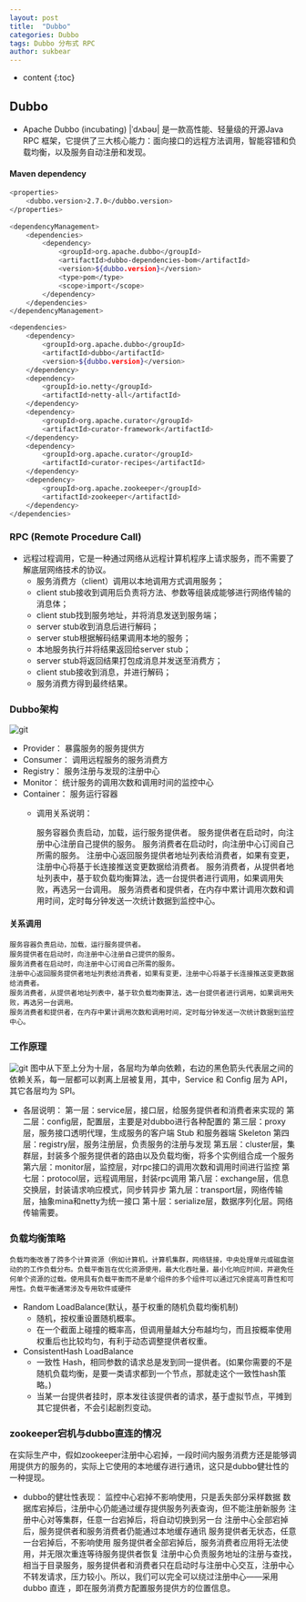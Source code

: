 ```yaml
---
layout: post
title:  "Dubbo"
categories: Dubbo 
tags: Dubbo 分布式 RPC 
author: sukbear
---
```


* content
{:toc}
## Dubbo
- Apache Dubbo (incubating) |ˈdʌbəʊ| 是一款高性能、轻量级的开源Java RPC 框架，它提供了三大核心能力：面向接口的远程方法调用，智能容错和负载均衡，以及服务自动注册和发现。

#### Maven dependency
```bash
<properties>
    <dubbo.version>2.7.0</dubbo.version>
</properties>
    
<dependencyManagement>
    <dependencies>
        <dependency>
            <groupId>org.apache.dubbo</groupId>
            <artifactId>dubbo-dependencies-bom</artifactId>
            <version>${dubbo.version}</version>
            <type>pom</type>
            <scope>import</scope>
        </dependency>
    </dependencies>
</dependencyManagement>

<dependencies>
    <dependency>
        <groupId>org.apache.dubbo</groupId>
        <artifactId>dubbo</artifactId>
        <version>${dubbo.version}</version>
    </dependency>
    <dependency>
        <groupId>io.netty</groupId>
        <artifactId>netty-all</artifactId>
    </dependency>
    <dependency>
        <groupId>org.apache.curator</groupId>
        <artifactId>curator-framework</artifactId>
    </dependency>
    <dependency>
        <groupId>org.apache.curator</groupId>
        <artifactId>curator-recipes</artifactId>
    </dependency>
    <dependency>
        <groupId>org.apache.zookeeper</groupId>
        <artifactId>zookeeper</artifactId>
    </dependency>
</dependencies>
```

### RPC (Remote Procedure Call)
- 远程过程调用，它是一种通过网络从远程计算机程序上请求服务，而不需要了解底层网络技术的协议。
   - 服务消费方（client）调用以本地调用方式调用服务；
   - client stub接收到调用后负责将方法、参数等组装成能够进行网络传输的消息体；
   - client stub找到服务地址，并将消息发送到服务端；
   - server stub收到消息后进行解码；
   - server stub根据解码结果调用本地的服务；
   - 本地服务执行并将结果返回给server stub；
   - server stub将返回结果打包成消息并发送至消费方；
   - client stub接收到消息，并进行解码；
   - 服务消费方得到最终结果。
### Dubbo架构
![git](https://raw.githubusercontent.com/sukbear/sukbear.github.io/master/images/dubbo.png)
- Provider： 暴露服务的服务提供方
- Consumer： 调用远程服务的服务消费方
- Registry： 服务注册与发现的注册中心
- Monitor： 统计服务的调用次数和调用时间的监控中心
- Container： 服务运行容器
  - 调用关系说明：

    服务容器负责启动，加载，运行服务提供者。
    服务提供者在启动时，向注册中心注册自己提供的服务。
    服务消费者在启动时，向注册中心订阅自己所需的服务。
    注册中心返回服务提供者地址列表给消费者，如果有变更，注册中心将基于长连接推送变更数据给消费者。
    服务消费者，从提供者地址列表中，基于软负载均衡算法，选一台提供者进行调用，如果调用失败，再选另一台调用。
    服务消费者和提供者，在内存中累计调用次数和调用时间，定时每分钟发送一次统计数据到监控中心。
#### 关系调用
    服务容器负责启动，加载，运行服务提供者。
    服务提供者在启动时，向注册中心注册自己提供的服务。
    服务消费者在启动时，向注册中心订阅自己所需的服务。
    注册中心返回服务提供者地址列表给消费者，如果有变更，注册中心将基于长连接推送变更数据给消费者。
    服务消费者，从提供者地址列表中，基于软负载均衡算法，选一台提供者进行调用，如果调用失败，再选另一台调用。
    服务消费者和提供者，在内存中累计调用次数和调用时间，定时每分钟发送一次统计数据到监控中心。
 
 ### 工作原理
 ![git](https://raw.githubusercontent.com/sukbear/sukbear.github.io/master/images/dubbo1.png)
    图中从下至上分为十层，各层均为单向依赖，右边的黑色箭头代表层之间的依赖关系，每一层都可以剥离上层被复用，其中，Service 和 Config 层为 API，其它各层均为 SPI。
- 各层说明：
    第一层：service层，接口层，给服务提供者和消费者来实现的
    第二层：config层，配置层，主要是对dubbo进行各种配置的
    第三层：proxy层，服务接口透明代理，生成服务的客户端 Stub 和服务器端 Skeleton
    第四层：registry层，服务注册层，负责服务的注册与发现
    第五层：cluster层，集群层，封装多个服务提供者的路由以及负载均衡，将多个实例组合成一个服务
    第六层：monitor层，监控层，对rpc接口的调用次数和调用时间进行监控
    第七层：protocol层，远程调用层，封装rpc调用
    第八层：exchange层，信息交换层，封装请求响应模式，同步转异步
    第九层：transport层，网络传输层，抽象mina和netty为统一接口
    第十层：serialize层，数据序列化层。网络传输需要。
### 负载均衡策略
    负载均衡改善了跨多个计算资源（例如计算机，计算机集群，网络链接，中央处理单元或磁盘驱动的的工作负载分布。负载平衡旨在优化资源使用，最大化吞吐量，最小化响应时间，并避免任何单个资源的过载。使用具有负载平衡而不是单个组件的多个组件可以通过冗余提高可靠性和可用性。负载平衡通常涉及专用软件或硬件
-  Random LoadBalance(默认，基于权重的随机负载均衡机制)
    - 随机，按权重设置随机概率。
    - 在一个截面上碰撞的概率高，但调用量越大分布越均匀，而且按概率使用权重后也比较均匀，有利于动态调整提供者权重。
- ConsistentHash LoadBalance
    - 一致性 Hash，相同参数的请求总是发到同一提供者。(如果你需要的不是随机负载均衡，是要一类请求都到一个节点，那就走这个一致性hash策略。)
    - 当某一台提供者挂时，原本发往该提供者的请求，基于虚拟节点，平摊到其它提供者，不会引起剧烈变动。
### zookeeper宕机与dubbo直连的情况
 在实际生产中，假如zookeeper注册中心宕掉，一段时间内服务消费方还是能够调用提供方的服务的，实际上它使用的本地缓存进行通讯，这只是dubbo健壮性的一种提现。
- dubbo的健壮性表现：
    监控中心宕掉不影响使用，只是丢失部分采样数据
    数据库宕掉后，注册中心仍能通过缓存提供服务列表查询，但不能注册新服务
    注册中心对等集群，任意一台宕掉后，将自动切换到另一台
    注册中心全部宕掉后，服务提供者和服务消费者仍能通过本地缓存通讯
    服务提供者无状态，任意一台宕掉后，不影响使用
    服务提供者全部宕掉后，服务消费者应用将无法使用，并无限次重连等待服务提供者恢复
    注册中心负责服务地址的注册与查找，相当于目录服务，服务提供者和消费者只在启动时与注册中心交互，注册中心不转发请求，压力较小。所以，我们可以完全可以绕过注册中心——采用 dubbo 直连 ，即在服务消费方配置服务提供方的位置信息。


